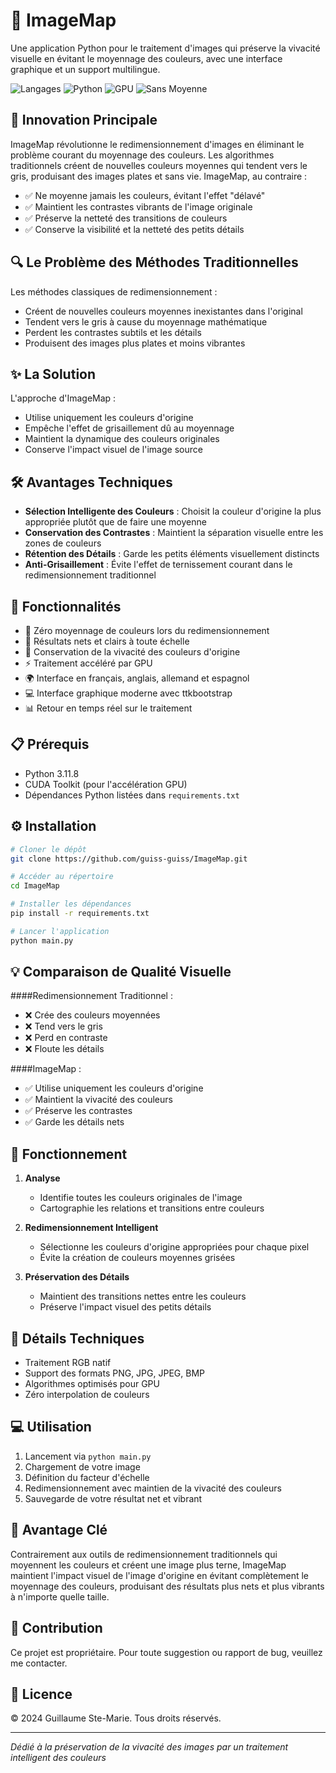 # 🎨 ImageMap

Une application Python pour le traitement d'images qui préserve la vivacité visuelle en évitant le moyennage des couleurs, avec une interface graphique et un support multilingue.

![Langages](https://img.shields.io/badge/Langages-FR%20|%20EN%20|%20DE%20|%20ES-blue)
![Python](https://img.shields.io/badge/Python-3.11.8-green)
![GPU](https://img.shields.io/badge/GPU-Compatible-brightgreen)
![Sans Moyenne](https://img.shields.io/badge/Sans%20Moyennage-✓-orange)

## 🎯 Innovation Principale

ImageMap révolutionne le redimensionnement d'images en éliminant le problème courant du moyennage des couleurs. Les algorithmes traditionnels créent de nouvelles couleurs moyennes qui tendent vers le gris, produisant des images plates et sans vie. ImageMap, au contraire :

- ✅ Ne moyenne jamais les couleurs, évitant l'effet "délavé"
- ✅ Maintient les contrastes vibrants de l'image originale
- ✅ Préserve la netteté des transitions de couleurs
- ✅ Conserve la visibilité et la netteté des petits détails

## 🔍 Le Problème des Méthodes Traditionnelles

Les méthodes classiques de redimensionnement :
- Créent de nouvelles couleurs moyennes inexistantes dans l'original
- Tendent vers le gris à cause du moyennage mathématique
- Perdent les contrastes subtils et les détails
- Produisent des images plus plates et moins vibrantes

## ✨ La Solution

L'approche d'ImageMap :
- Utilise uniquement les couleurs d'origine
- Empêche l'effet de grisaillement dû au moyennage
- Maintient la dynamique des couleurs originales
- Conserve l'impact visuel de l'image source

## 🛠️ Avantages Techniques

- **Sélection Intelligente des Couleurs** : Choisit la couleur d'origine la plus appropriée plutôt que de faire une moyenne
- **Conservation des Contrastes** : Maintient la séparation visuelle entre les zones de couleurs
- **Rétention des Détails** : Garde les petits éléments visuellement distincts
- **Anti-Grisaillement** : Évite l'effet de ternissement courant dans le redimensionnement traditionnel

## 🚀 Fonctionnalités

- 🎨 Zéro moyennage de couleurs lors du redimensionnement
- 📐 Résultats nets et clairs à toute échelle
- 🎯 Conservation de la vivacité des couleurs d'origine
- ⚡ Traitement accéléré par GPU
- 🌍 Interface en français, anglais, allemand et espagnol
- 💻 Interface graphique moderne avec ttkbootstrap
- 📊 Retour en temps réel sur le traitement

## 📋 Prérequis

- Python 3.11.8
- CUDA Toolkit (pour l'accélération GPU)
- Dépendances Python listées dans `requirements.txt`

## ⚙️ Installation

```bash
# Cloner le dépôt
git clone https://github.com/guiss-guiss/ImageMap.git

# Accéder au répertoire
cd ImageMap

# Installer les dépendances
pip install -r requirements.txt

# Lancer l'application
python main.py
```

## 💡 Comparaison de Qualité Visuelle

####Redimensionnement Traditionnel :
- ❌ Crée des couleurs moyennées
- ❌ Tend vers le gris
- ❌ Perd en contraste
- ❌ Floute les détails

####ImageMap :
- ✅ Utilise uniquement les couleurs d'origine
- ✅ Maintient la vivacité des couleurs
- ✅ Préserve les contrastes
- ✅ Garde les détails nets

## 🔧 Fonctionnement

1. **Analyse**
   - Identifie toutes les couleurs originales de l'image
   - Cartographie les relations et transitions entre couleurs

2. **Redimensionnement Intelligent**
   - Sélectionne les couleurs d'origine appropriées pour chaque pixel
   - Évite la création de couleurs moyennes grisées

3. **Préservation des Détails**
   - Maintient des transitions nettes entre les couleurs
   - Préserve l'impact visuel des petits détails

## 📝 Détails Techniques

- Traitement RGB natif
- Support des formats PNG, JPG, JPEG, BMP
- Algorithmes optimisés pour GPU
- Zéro interpolation de couleurs

## 💻 Utilisation

1. Lancement via `python main.py`
2. Chargement de votre image
3. Définition du facteur d'échelle
4. Redimensionnement avec maintien de la vivacité des couleurs
5. Sauvegarde de votre résultat net et vibrant

## 🎯 Avantage Clé

Contrairement aux outils de redimensionnement traditionnels qui moyennent les couleurs et créent une image plus terne, ImageMap maintient l'impact visuel de l'image d'origine en évitant complètement le moyennage des couleurs, produisant des résultats plus nets et plus vibrants à n'importe quelle taille.

## 🤝 Contribution

Ce projet est propriétaire. Pour toute suggestion ou rapport de bug, veuillez me contacter.

## 📜 Licence

© 2024 Guillaume Ste-Marie. Tous droits réservés.

---
*Dédié à la préservation de la vivacité des images par un traitement intelligent des couleurs*